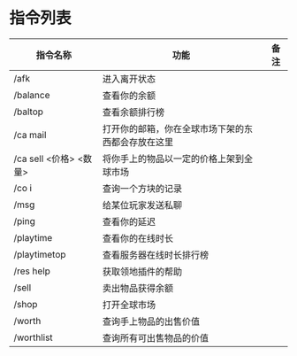 # 指令列表
| 指令名称               | 功能                        | 备注                        |
|--------------------|---------------------------|---------------------------|
| /afk               | 进入离开状态                    |                           |
| /balance           | 查看你的余额                    |                           |
| /baltop            | 查看余额排行榜                   |                           |
| /ca mail           | 打开你的邮箱，你在全球市场下架的东西都会存放在这里 |                           |
| /ca sell <价格> <数量> | 将你手上的物品以一定的价格上架到全球市场      |                           |
| /co i              | 查询一个方块的记录                 |                           |
| /msg               | 给某位玩家发送私聊                 |                           |
| /ping              | 查看你的延迟                    |                           |
| /playtime          | 查看你的在线时长                  |                           |
| /playtimetop       | 查看服务器在线时长排行榜              |                           |
| /res help          | 获取领地插件的帮助                 |                           |
| /sell              | 卖出物品获得余额                  |                           |
| /shop              | 打开全球市场                    |                           |
| /worth             | 查询手上物品的出售价值               |                           |
| /worthlist         | 查询所有可出售物品的价值              |                           |